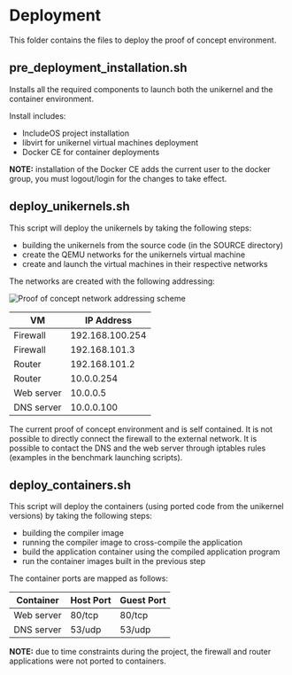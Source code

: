 # Deployment

This folder contains the files to deploy the proof of concept environment.

## pre_deployment_installation.sh

Installs all the required components to launch both the unikernel and the container environment.

Install includes:
* IncludeOS project installation
* libvirt for unikernel virtual machines deployment
* Docker CE for container deployments

**NOTE:** installation of the Docker CE adds the current user to the docker group, you must logout/login for the changes to take effect.

## deploy_unikernels.sh

This script will deploy the unikernels by taking the following steps:
* building the unikernels from the source code (in the SOURCE directory)
* create the QEMU networks for the unikernels virtual machine
* create and launch the virtual machines in their respective networks

The networks are created with the following addressing:

![Proof of concept network addressing scheme](https://raw.githubusercontent.com/cetic/unikernels/master/MEDIA/unikernel_network.PNG "Proof of concept network addressing scheme")

| VM          | IP Address      | 
| ----------- |-----------------|
| Firewall    | 192.168.100.254 |
| Firewall    | 192.168.101.3   |
| Router      | 192.168.101.2   |
| Router      | 10.0.0.254      |
| Web server  | 10.0.0.5        |
| DNS server  | 10.0.0.100      |

The current proof of concept environment and is self contained. It is not possible to directly connect the firewall to the external network.
It is possible to contact the DNS and the web server through iptables rules (examples in the benchmark launching scripts).

## deploy_containers.sh

This script will deploy the containers (using ported code from the unikernel versions) by taking the following steps:
* building the compiler image
* running the compiler image to cross-compile the application
* build the application container using the compiled application program
* run the container images built in the previous step

The container ports are mapped as follows:

| Container   | Host Port  | Guest Port | 
| ----------- | ---------- | ---------- |
| Web server  | 80/tcp     | 80/tcp     |
| DNS server  | 53/udp     | 53/udp     |

**NOTE:** due to time constraints during the project, the firewall and router applications were not ported to containers.
